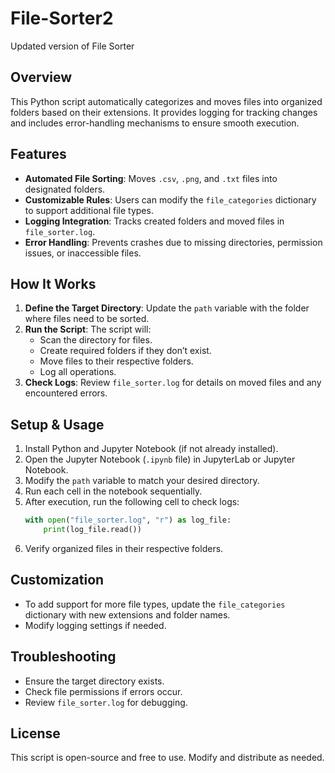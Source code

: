 # File-Sorter2

Updated version of File Sorter

## Overview
This Python script automatically categorizes and moves files into organized folders based on their extensions. It provides logging for tracking changes and includes error-handling mechanisms to ensure smooth execution.

## Features
- **Automated File Sorting**: Moves `.csv`, `.png`, and `.txt` files into designated folders.
- **Customizable Rules**: Users can modify the `file_categories` dictionary to support additional file types.
- **Logging Integration**: Tracks created folders and moved files in `file_sorter.log`.
- **Error Handling**: Prevents crashes due to missing directories, permission issues, or inaccessible files.

## How It Works
1. **Define the Target Directory**: Update the `path` variable with the folder where files need to be sorted.
2. **Run the Script**: The script will:
   - Scan the directory for files.
   - Create required folders if they don’t exist.
   - Move files to their respective folders.
   - Log all operations.
3. **Check Logs**: Review `file_sorter.log` for details on moved files and any encountered errors.

## Setup & Usage
1. Install Python and Jupyter Notebook (if not already installed).
2. Open the Jupyter Notebook (`.ipynb` file) in JupyterLab or Jupyter Notebook.
3. Modify the `path` variable to match your desired directory.
4. Run each cell in the notebook sequentially.
5. After execution, run the following cell to check logs:
   ```python
   with open("file_sorter.log", "r") as log_file:
       print(log_file.read())
   ```
6. Verify organized files in their respective folders.

## Customization
- To add support for more file types, update the `file_categories` dictionary with new extensions and folder names.
- Modify logging settings if needed.

## Troubleshooting
- Ensure the target directory exists.
- Check file permissions if errors occur.
- Review `file_sorter.log` for debugging.

## License
This script is open-source and free to use. Modify and distribute as needed.
